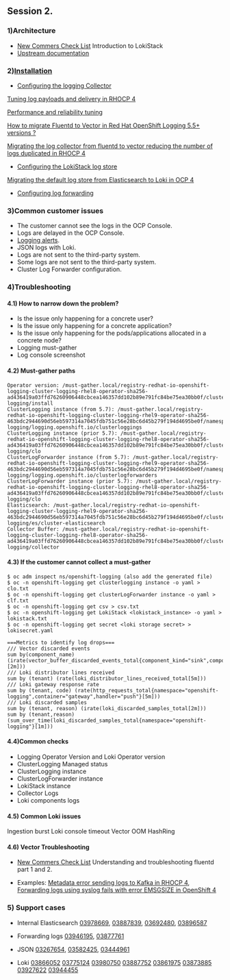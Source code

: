 ## Session 2. 


### 1)Architecture

- [New Commers Check List](https://docs.google.com/spreadsheets/d/1M5DT-GiFVJt9PYAjPnMQBRCvm6tKu4KurtkRzEg0LLA/edit?gid=1234451132#gid=1234451132) Introduction to LokiStack
- [Upstream documentation](https://grafana.com/docs/loki/latest/get-started/architecture/)


### 2)[Installation](https://docs.openshift.com/container-platform/4.16/observability/logging/log_storage/installing-log-storage.html#logging-loki-gui-install_installing-log-storage)

- [Configuring the logging Collector](https://docs.openshift.com/container-platform/4.14/observability/logging/log_collection_forwarding/cluster-logging-collector.html)

[Tuning log payloads and delivery in RHOCP 4](https://access.redhat.com/solutions/7074148)

[Performance and reliability tuning](https://docs.openshift.com/container-platform/4.14/observability/logging/performance_reliability/logging-flow-control-mechanisms.html)

[How to migrate Fluentd to Vector in Red Hat OpenShift Logging 5.5+ versions ?](https://access.redhat.com/articles/6999658)

[Migrating the log collector from fluentd to vector reducing the number of logs duplicated in RHOCP 4](https://access.redhat.com/articles/7063405)

  
- [Configuring the LokiStack log store](https://docs.openshift.com/container-platform/4.14/observability/logging/log_storage/cluster-logging-loki.html)

[Migrating the default log store from Elasticsearch to Loki in OCP 4](https://access.redhat.com/articles/6991632)


- [Configuring log forwarding](https://docs.openshift.com/container-platform/4.14/observability/logging/log_collection_forwarding/configuring-log-forwarding.html)




### 3)Common customer issues
- The customer cannot see the logs in the OCP Console.
- Logs are delayed in the OCP Console.
- [Logging alerts](https://docs.openshift.com/container-platform/4.14/observability/logging/logging_alerts/default-logging-alerts.html).
- JSON logs with Loki.
- Logs are not sent to the third-party system.
- Some logs are not sent to the third-party system.
- Cluster Log Forwarder configuration.

### 4)Troubleshooting

#### 4.1) How to narrow down the problem?

- Is the issue only happening for a concrete user?
- Is the issue only happening for a concrete application?
- Is the issue only happening for the pods/applications allocated in a concrete node?
- Logging must-gather
- Log console screenshot

#### 4.2) Must-gather paths
```
Operator version: /must-gather.local/registry-redhat-io-openshift-logging-cluster-logging-rhel8-operator-sha256-ad436419a03ffd76260906448cbcea146357dd102b89e791fc84be75ea30bb0f/cluster-logging/install
ClusterLogging instance (from 5.7): /must-gather.local/registry-redhat-io-openshift-logging-cluster-logging-rhel9-operator-sha256-463bdc2944690d56eb597314a7045fdb751c56e28bc6d45b279f194d4695be0f/namespaces/openshift-logging/logging.openshift.io/clusterloggings
ClusterLogging instance (prior 5.7): /must-gather.local/registry-redhat-io-openshift-logging-cluster-logging-rhel8-operator-sha256-ad436419a03ffd76260906448cbcea146357dd102b89e791fc84be75ea30bb0f/cluster-logging/clo
ClusterLogForwarder instance (from 5.7): /must-gather.local/registry-redhat-io-openshift-logging-cluster-logging-rhel9-operator-sha256-463bdc2944690d56eb597314a7045fdb751c56e28bc6d45b279f194d4695be0f/namespaces/openshift-logging/logging.openshift.io/clusterlogforwarders
ClusterLogForwarder instance (prior 5.7): /must-gather.local/registry-redhat-io-openshift-logging-cluster-logging-rhel8-operator-sha256-ad436419a03ffd76260906448cbcea146357dd102b89e791fc84be75ea30bb0f/cluster-logging/clo
Elasticsearch: /must-gather.local/registry-redhat-io-openshift-logging-cluster-logging-rhel9-operator-sha256-463bdc2944690d56eb597314a7045fdb751c56e28bc6d45b279f194d4695be0f/cluster-logging/es/cluster-elasticsearch
Collector Buffer: /must-gather.local/registry-redhat-io-openshift-logging-cluster-logging-rhel8-operator-sha256-ad436419a03ffd76260906448cbcea146357dd102b89e791fc84be75ea30bb0f/cluster-logging/collector
```


#### 4.3) If the customer cannot collect a must-gather
```
$ oc adm inspect ns/openshift-logging (also add the generated file)
$ oc -n openshift-logging get clusterlogging instance -o yaml > clo.txt
$ oc -n openshift-logging get clusterLogForwarder instance -o yaml > clf.txt
$ oc -n openshift-logging get csv > csv.txt
$ oc -n openshift-logging get LokiStack <lokistack_instance> -o yaml > lokistack.txt
$ oc -n openshift-logging get secret <loki storage secret> > lokisecret.yaml

===Metrics to identify log drops===
/// Vector discarded events
sum by(component_name) (irate(vector_buffer_discarded_events_total{component_kind="sink",component_type="loki"}[2m]))
/// Loki distributor lines received
sum by (tenant) (rate(loki_distributor_lines_received_total[5m]))
/// Loki gateway response rate
sum by (tenant, code) (rate(http_requests_total{namespace="openshift-logging",container="gateway",handler="push"}[5m]))
/// Loki discarded samples
sum by (tenant, reason) (irate(loki_discarded_samples_total[2m]))
sum by (tenant,reason)(sum_over_time(loki_discarded_samples_total{namespace="openshift-logging"}[1m]))

```

#### 4.4)Common checks

- Logging Operator Version and Loki Operator version
- ClusterLogging Managed status
- ClusterLogging instance
- ClusterLogForwarder instance
- LokiStack instance
- Collector Logs
- Loki components logs

#### 4.5) Common Loki issues
Ingestion burst
Loki console timeout
Vector OOM
HashRing


#### 4.6) Vector Troubleshooting
- [New Commers Check List](https://docs.google.com/spreadsheets/d/1M5DT-GiFVJt9PYAjPnMQBRCvm6tKu4KurtkRzEg0LLA/edit?gid=1234451132#gid=1234451132) Understanding and troubleshooting fluentd part 1 and 2.

- Examples:
[Metadata error sending logs to Kafka in RHOCP 4](https://access.redhat.com/solutions/6992317), [Forwarding logs using syslog fails with error EMSGSIZE in OpenShift 4](https://access.redhat.com/solutions/5873961)


### 5) Support cases

- Internal Elasticsearch
[03978669](https://gss--c.vf.force.com/apex/Case_View?srPos=0&srKp=500&id=500Hn00001kqiaw&sfdc.override=1), [03887839](https://gss--c.vf.force.com/apex/Case_View?srPos=0&srKp=500&id=5006R000020ZGdc&sfdc.override=1), [03692480](https://gss--c.vf.force.com/apex/Case_View?srPos=0&srKp=500&id=5006R00001y6x7K&sfdc.override=1), [03896587](https://gss--c.vf.force.com/apex/Case_View?srPos=0&srKp=500&id=5006R000020b0ML&sfdc.override=1)
- Forwarding logs
[03946195](https://gss--c.vf.force.com/apex/Case_View?srPos=0&srKp=500&id=5006R0000211QzP&sfdc.override=1), [03877761](https://gss--c.vf.force.com/apex/Case_View?srPos=0&srKp=500&id=5006R000020P21f&sfdc.override=1)
- JSON
[03267654](https://gss--c.vf.force.com/apex/Case_View?srPos=0&srKp=500&id=5006R00001mtphr&sfdc.override=1), [03582425](https://gss--c.vf.force.com/apex/Case_View?srPos=0&srKp=500&id=5006R00001vdVZq&sfdc.override=1), [03444961](https://gss--c.vf.force.com/apex/Case_View?srPos=0&srKp=500&id=5006R00001rZf4q&sfdc.override=1) 



- Loki
[03866052](https://gss--c.vf.force.com/apex/Case_View?srPos=0&srKp=500&id=5006R000020MyFz&sfdc.override=1)
[03775124](https://gss--c.vf.force.com/apex/Case_View?srPos=0&srKp=500&id=5006R00001zBYCs&sfdc.override=1)
[03980750](https://gss--c.vf.force.com/apex/Case_View?srPos=0&srKp=500&id=500Hn00001kqp6A&sfdc.override=1)
[03887752](https://gss--c.vf.force.com/apex/Case_View?srPos=0&srKp=500&id=5006R000020ZFxl&sfdc.override=1)
[03861975](https://gss--c.vf.force.com/apex/Case_View?srPos=0&srKp=500&id=5006R000020MEMM&sfdc.override=1)
[03873885](https://gss--c.vf.force.com/apex/Case_View?srPos=0&srKp=500&id=5006R000020OJ1U&sfdc.override=1)
[03927622](https://gss--c.vf.force.com/apex/Case_View?srPos=0&srKp=500&id=5006R000020xw9L&sfdc.override=1)
[03944455](https://gss--c.vf.force.com/apex/Case_View?sbstr=03944455)


